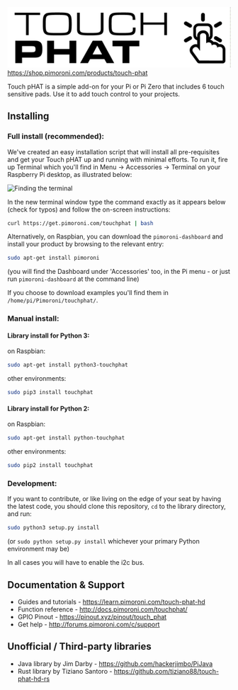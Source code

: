 ![Touch pHAT](touchphat-logo.png)
https://shop.pimoroni.com/products/touch-phat

Touch pHAT is a simple add-on for your Pi or Pi Zero that includes 6 touch sensitive pads. Use it to add touch control to your projects.

## Installing

### Full install (recommended):

We've created an easy installation script that will install all pre-requisites and get your Touch pHAT
up and running with minimal efforts. To run it, fire up Terminal which you'll find in Menu -> Accessories -> Terminal
on your Raspberry Pi desktop, as illustrated below:

![Finding the terminal](http://get.pimoroni.com/resources/github-repo-terminal.png)

In the new terminal window type the command exactly as it appears below (check for typos) and follow the on-screen instructions:

```bash
curl https://get.pimoroni.com/touchphat | bash
```

Alternatively, on Raspbian, you can download the `pimoroni-dashboard` and install your product by browsing to the relevant entry:

```bash
sudo apt-get install pimoroni
```
(you will find the Dashboard under 'Accessories' too, in the Pi menu - or just run `pimoroni-dashboard` at the command line)

If you choose to download examples you'll find them in `/home/pi/Pimoroni/touchphat/`.

### Manual install:

#### Library install for Python 3:

on Raspbian:

```bash
sudo apt-get install python3-touchphat
```

other environments: 

```bash
sudo pip3 install touchphat
```

#### Library install for Python 2:

on Raspbian:

```bash
sudo apt-get install python-touchphat
```

other environments: 

```bash
sudo pip2 install touchphat
```

### Development:

If you want to contribute, or like living on the edge of your seat by having the latest code, you should clone this repository, `cd` to the library directory, and run:

```bash
sudo python3 setup.py install
```
(or `sudo python setup.py install` whichever your primary Python environment may be)

In all cases you will have to enable the i2c bus.

## Documentation & Support

* Guides and tutorials - https://learn.pimoroni.com/touch-phat-hd
* Function reference - http://docs.pimoroni.com/touchphat/
* GPIO Pinout - https://pinout.xyz/pinout/touch_phat
* Get help - http://forums.pimoroni.com/c/support

## Unofficial / Third-party libraries

* Java library by Jim Darby - https://github.com/hackerjimbo/PiJava
* Rust library by Tiziano Santoro - https://github.com/tiziano88/touch-phat-hd-rs
